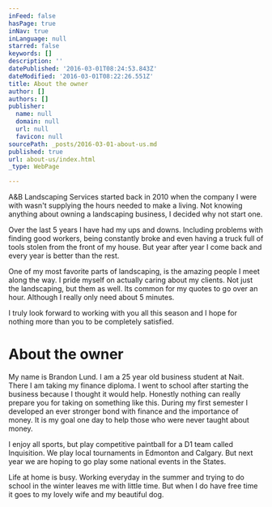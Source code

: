 ```yaml
---
inFeed: false
hasPage: true
inNav: true
inLanguage: null
starred: false
keywords: []
description: ''
datePublished: '2016-03-01T08:24:53.843Z'
dateModified: '2016-03-01T08:22:26.551Z'
title: About the owner
author: []
authors: []
publisher:
  name: null
  domain: null
  url: null
  favicon: null
sourcePath: _posts/2016-03-01-about-us.md
published: true
url: about-us/index.html
_type: WebPage

---
```

A&B Landscaping Services started back in 2010 when the company I were with wasn't supplying the hours needed to make a living. Not knowing anything about owning a landscaping business, I decided why not start one. 

Over the last 5 years I have had my ups and downs. Including problems with finding good workers, being constantly broke and even having a truck full of tools stolen from the front of my house. But year after year I come back and every year is better than the rest. 

One of my most favorite parts of landscaping, is the amazing people I meet along the way. I pride myself on actually caring about my clients. Not just the landscaping, but them as well. Its common for my quotes to go over an hour. Although I really only need about 5 minutes. 

I truly look forward to working with you all this season and I hope for nothing more than you to be completely satisfied. 

# About the owner

My name is Brandon Lund. I am a 25 year old business student at Nait. There I am taking my finance diploma. I went to school after starting the business because I thought it would help. Honestly nothing can really prepare you for taking on something like this. During my first semester I developed an ever stronger bond with finance and the importance of money. It is my goal one day to help those who were never taught about money. 

I enjoy all sports, but play competitive paintball for a D1 team called Inquisition. We play local tournaments in Edmonton and Calgary. But next year we are hoping to go play some national events in the States. 

Life at home is busy. Working everyday in the summer and trying to do school in the winter leaves me with little time. But when I do have free time it goes to my lovely wife and my beautiful dog.